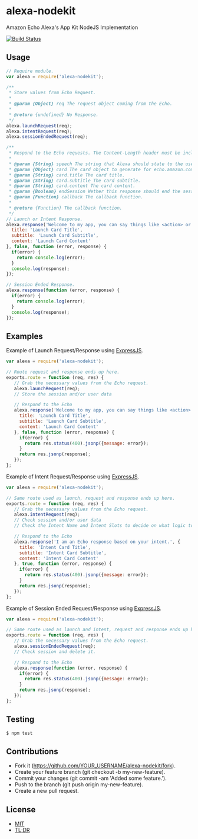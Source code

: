 alexa-nodekit
===========

Amazon Echo Alexa's App Kit NodeJS Implementation

[![Build Status](https://travis-ci.org/brutalhonesty/alexa-nodekit.svg)](https://travis-ci.org/brutalhonesty/alexa-nodekit)

Usage
--------
```javascript
// Require module.
var alexa = require('alexa-nodekit');

/**
 * Store values from Echo Request.
 *
 * @param {Object} req The request object coming from the Echo.
 *
 * @return {undefined} No Response.
 */
alexa.launchRequest(req);
alexa.intentRequest(req);
alexa.sessionEndedRequest(req);

/**
 * Respond to the Echo requests. The Content-Length header must be included in each response.
 *
 * @param {String} speech The string that Alexa should state to the user. Up to 8000 characters and no more than 24 kb.
 * @param {Object} card The card object to generate for echo.amazon.com.
 * @param {String} card.title The card title.
 * @param {String} card.subtitle The card subtitle.
 * @param {String} card.content The card content.
 * @param {Boolean} endSession Wether this response should end the session or not.
 * @param {Function} callback The callback function.
 *
 * @return {Function} The callback function.
 */
// Launch or Intent Response.
alexa.response('Welcome to my app, you can say things like <action> or <action>.', {
  title: 'Launch Card Title',
  subtitle: 'Launch Card Subtitle',
  content: 'Launch Card Content'
}, false, function (error, response) {
  if(error) {
    return console.log(error);
  }
  console.log(response);
});

// Session Ended Response.
alexa.response(function (error, response) {
  if(error) {
    return console.log(error);
  }
  console.log(response);
});
```


Examples
-------------

Example of Launch Request/Response using [ExpressJS](http://expressjs.com/).
```javascript
var alexa = require('alexa-nodekit');

// Route request and response ends up here.
exports.route = function (req, res) {
   // Grab the necessary values from the Echo request.
   alexa.launchRequest(req);
   // Store the session and/or user data

   // Respond to the Echo
   alexa.response('Welcome to my app, you can say things like <action> or <action>.', {
     title: 'Launch Card Title',
     subtitle: 'Launch Card Subtitle',
     content: 'Launch Card Content'
   }, false, function (error, response) {
     if(error) {
       return res.status(400).jsonp({message: error});
     }
     return res.jsonp(response);
   });
};
```

Example of Intent Request/Response using [ExpressJS](http://expressjs.com).
```javascript
var alexa = require('alexa-nodekit');

// Same route used as launch, request and response ends up here.
exports.route = function (req, res) {
   // Grab the necessary values from the Echo request.
   alexa.intentRequest(req);
   // Check session and/or user data
   // Check the Intent Name and Intent Slots to decide on what logic to kick off.

   // Respond to the Echo
   alexa.response('I am an Echo response based on your intent.', {
     title: 'Intent Card Title',
     subtitle: 'Intent Card Subtitle',
     content: 'Intent Card Content'
   }, true, function (error, response) {
     if(error) {
       return res.status(400).jsonp({message: error});
     }
     return res.jsonp(response);
   });
};
```

Example of Session Ended Request/Response using [ExpressJS](http://expressjs.com).
```javascript
var alexa = require('alexa-nodekit');

// Same route used as launch and intent, request and response ends up here.
exports.route = function (req, res) {
   // Grab the necessary values from the Echo request.
   alexa.sessionEndedRequest(req);
   // Check session and delete it.

   // Respond to the Echo
   alexa.response(function (error, response) {
     if(error) {
       return res.status(400).jsonp({message: error});
     }
     return res.jsonp(response);
   });
};
```

Testing
---------

```bash
$ npm test
```

Contributions
-----------------

* Fork it (https://github.com/YOUR_USERNAME/alexa-nodekit/fork).
* Create your feature branch (git checkout -b my-new-feature).
* Commit your changes (git commit -am 'Added some feature.').
* Push to the branch (git push origin my-new-feature).
* Create a new pull request.


License
-----------
* [MIT](http://brutalhonesty.mit-license.org/)
* [TL;DR](https://tldrlegal.com/license/mit-license)